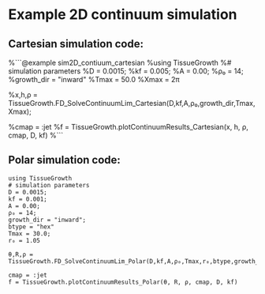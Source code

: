 # Example 2D continuum simulation 

## Cartesian simulation code:

%```@example sim2D_contiuum_cartesian
%using TissueGrowth
%# simulation parameters
%D = 0.0015;
%kf = 0.005;
%A = 0.00;
%ρ₀ = 14;
%growth_dir = "inward"
%Tmax = 50.0
%Xmax = 2π

%x,h,ρ = TissueGrowth.FD_SolveContinuumLim_Cartesian(D,kf,A,ρ₀,growth_dir,Tmax,Xmax);

%cmap = :jet
%f = TissueGrowth.plotContinuumResults_Cartesian(x, h, ρ, cmap, D, kf)
%```


## Polar simulation code:

```@example sim2D_contiuum_cartesian
using TissueGrowth
# simulation parameters
D = 0.0015;
kf = 0.001;
A = 0.00;
ρ₀ = 14;
growth_dir = "inward";
btype = "hex"
Tmax = 30.0;
r₀ = 1.05

θ,R,ρ = TissueGrowth.FD_SolveContinuumLim_Polar(D,kf,A,ρ₀,Tmax,r₀,btype,growth_dir);

cmap = :jet
f = TissueGrowth.plotContinuumResults_Polar(θ, R, ρ, cmap, D, kf)
```